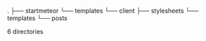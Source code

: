 .
├── startmeteor
└── templates
    └── client
        ├── stylesheets
        └── templates
            └── posts

6 directories
